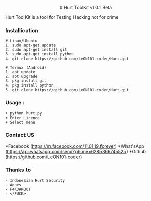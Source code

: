 <p align="center">
  # Hurt ToolKit v1.0.1 Beta
</p>

Hurt ToolKit is a tool for Testing Hacking not for crime

### Installication
``` Installication
# Linux/Ubuntu
1. sudo apt-get update
2. sudo apt-get install git
3. sudo apt-get install python
4. git clone https://github.com/LeON101-coder/Hurt.git

# Termux (Android)
1. apt update
2. apt upgrade
3. pkg install git
4. pkg install python
5. git clone https://github.com/LeON101-coder/Hurt.git
```

### Usage :
``` Usage
+ python hurt.py
+ Enter Licence
+ Select menu
```

### Contact US
*Facebook (https://m.facebook.com/11.01.19.forever)
*What'sApp (https://api.whatsapp.com/send?phone=6285366745525)
*Github (https://github.com/LeON101-coder)

### Thanks to
``` Thanks to
- Indonesian Hurt Security
- Aqnes
- F4K3#R00T
- </FUCK>
```
